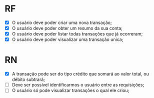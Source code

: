 # RF

- [x] O usuário deve poder criar uma nova transação;
- [x] O usuário deve poder obter um resumo da sua conta;
- [x] O usuário deve poder listar todas transações que já ocorreram;
- [x] O usuário deve poder visualizar uma transação unica;

# RN

- [x] A transação pode ser do tipo crédito que somará ao valor total, ou débito subtrará;
- [   ] Deve ser possível identificarmos o usuário entre as requisições;
- [   ] O usuário só pode visualizar transações o qual ele criou;